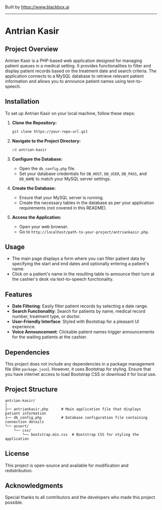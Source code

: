 
Built by https://www.blackbox.ai

---

# Antrian Kasir

## Project Overview

Antrian Kasir is a PHP-based web application designed for managing patient queues in a medical setting. It provides functionalities to filter and display patient records based on the treatment date and search criteria. The application connects to a MySQL database to retrieve relevant patient information and allows you to announce patient names using text-to-speech.

## Installation

To set up Antrian Kasir on your local machine, follow these steps:

1. **Clone the Repository:**
   ```bash
   git clone https://your-repo-url.git
   ```

2. **Navigate to the Project Directory:**
   ```bash
   cd antrian-kasir
   ```

3. **Configure the Database:**
   - Open the `db_config.php` file.
   - Set your database credentials for `DB_HOST`, `DB_USER`, `DB_PASS`, and `DB_NAME` to match your MySQL server settings.

4. **Create the Database:**
   - Ensure that your MySQL server is running.
   - Create the necessary tables in the database as per your application requirements (not covered in this README).

5. **Access the Application:**
   - Open your web browser.
   - Go to `http://localhost/path-to-your-project/antriankasir.php`.

## Usage

- The main page displays a form where you can filter patient data by specifying the start and end dates and optionally entering a patient's name.
- Click on a patient's name in the resulting table to announce their turn at the cashier's desk via text-to-speech functionality.

## Features

- **Date Filtering**: Easily filter patient records by selecting a date range.
- **Search Functionality**: Search for patients by name, medical record number, treatment type, or doctor.
- **User-Friendly Interface**: Styled with Bootstrap for a pleasant UI experience.
- **Voice Announcement**: Clickable patient names trigger announcements for the waiting patients at the cashier.

## Dependencies

This project does not include any dependencies in a package management file (like `package.json`). However, it uses Bootstrap for styling. Ensure that you have internet access to load Bootstrap CSS or download it for local use.

## Project Structure

```
antrian-kasir/
│
├── antriankasir.php      # Main application file that displays patient information
├── db_config.php         # Database configuration file containing connection details
└── assert/
    └── css/
        └── bootstrap.min.css  # Bootstrap CSS for styling the application
```

## License

This project is open-source and available for modification and redistribution.

## Acknowledgments

Special thanks to all contributors and the developers who made this project possible.